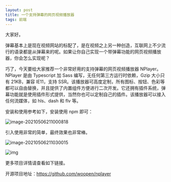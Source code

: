 ```yaml
---
layout: post
title: 一个支持弹幕的网页视频播放器
tags: 前端
---
```


大家好。

弹幕基本上是现在视频网站的标配了，是在视频之上另一种创造，互联网上不少流行的语录都是从弹幕来的呢。如果让你自己实现一个带弹幕功能的网页视频播放器，你会怎么实现呢？

巧了，今天要给大家推荐一个非常好用的支持弹幕的网页视频播放器 NPlayer。NPlayer 是由 Typescript 加 Sass 编写，无任何第三方运行时依赖，Gzip 大小只有 21KB，兼容 IE11，支持 SSR。该播放器可高度定制，所有图标、按钮、色彩等都可以自由替换，并且提供了内置组件方便进行二次开发。它还拥有插件系统，弹幕功能就是使用插件形式提供，当然你也可以定制自己的插件。该播放器可以接入任何流媒体，如 hls、dash 和 flv 等。

安装和使用参考如下，安装使用 npm 即可：

![image-20210506211000818](https://raw.githubusercontent.com/ZhuPeng/pic/master/images/compress_image-20210506211000818.png)

引入使用非常的简单，最终效果也非常棒。

![image-20210506211030015](https://raw.githubusercontent.com/ZhuPeng/pic/master/images/compress_image-20210506211030015.png)

![img](https://nplayer.js.org/img/preview.jpg)

更多项目详情请查看如下链接。

开源项目地址：https://github.com/woopen/nplayer
